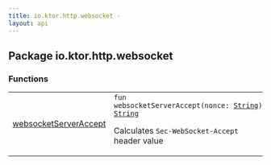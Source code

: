 ```yaml
---
title: io.ktor.http.websocket - 
layout: api
---
```




## Package io.ktor.http.websocket

### Functions

<table class="api-docs-table">
<tbody>
<tr>
<td markdown="1">

<a href="websocket-server-accept.html">websocketServerAccept</a>


</td>
<td markdown="1">
<div class="signature"><code><span class="keyword">fun </span><span class="identifier">websocketServerAccept</span><span class="symbol">(</span><span class="parameterName" id="io.ktor.http.websocket$websocketServerAccept(kotlin.String)/nonce">nonce</span><span class="symbol">:</span>&nbsp;<a href="https://kotlinlang.org/api/latest/jvm/stdlib/kotlin/-string/index.html"><span class="identifier">String</span></a><span class="symbol">)</span><span class="symbol">: </span><a href="https://kotlinlang.org/api/latest/jvm/stdlib/kotlin/-string/index.html"><span class="identifier">String</span></a></code></div>

Calculates <code>Sec-WebSocket-Accept</code> header value


</td>
</tr>
</tbody>
</table>
